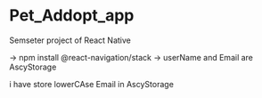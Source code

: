 # Pet_Addopt_app
Semseter project of React Native

-> npm install @react-navigation/stack
-> userName and Email are AscyStorage 

i have store lowerCAse Email in AscyStorage